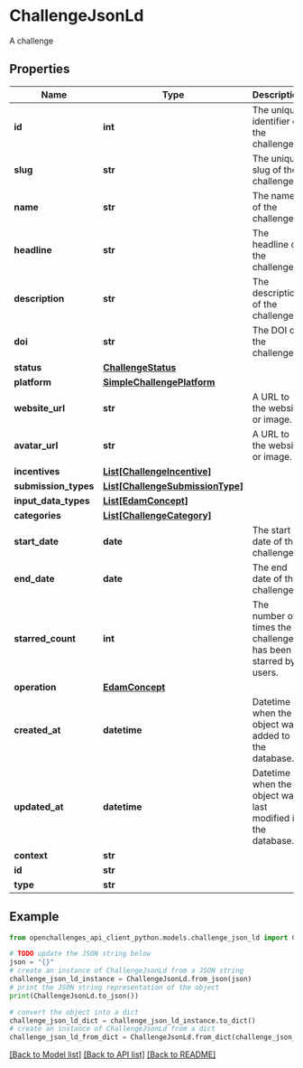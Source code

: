 # ChallengeJsonLd

A challenge

## Properties

Name | Type | Description | Notes
------------ | ------------- | ------------- | -------------
**id** | **int** | The unique identifier of the challenge. | 
**slug** | **str** | The unique slug of the challenge. | 
**name** | **str** | The name of the challenge. | 
**headline** | **str** | The headline of the challenge. | [optional] 
**description** | **str** | The description of the challenge. | 
**doi** | **str** | The DOI of the challenge. | [optional] 
**status** | [**ChallengeStatus**](ChallengeStatus.md) |  | 
**platform** | [**SimpleChallengePlatform**](SimpleChallengePlatform.md) |  | [optional] 
**website_url** | **str** | A URL to the website or image. | [optional] 
**avatar_url** | **str** | A URL to the website or image. | [optional] 
**incentives** | [**List[ChallengeIncentive]**](ChallengeIncentive.md) |  | 
**submission_types** | [**List[ChallengeSubmissionType]**](ChallengeSubmissionType.md) |  | 
**input_data_types** | [**List[EdamConcept]**](EdamConcept.md) |  | [optional] 
**categories** | [**List[ChallengeCategory]**](ChallengeCategory.md) |  | 
**start_date** | **date** | The start date of the challenge. | [optional] 
**end_date** | **date** | The end date of the challenge. | [optional] 
**starred_count** | **int** | The number of times the challenge has been starred by users. | [default to 0]
**operation** | [**EdamConcept**](EdamConcept.md) |  | [optional] 
**created_at** | **datetime** | Datetime when the object was added to the database. | 
**updated_at** | **datetime** | Datetime when the object was last modified in the database. | 
**context** | **str** |  | 
**id** | **str** |  | 
**type** | **str** |  | 

## Example

```python
from openchallenges_api_client_python.models.challenge_json_ld import ChallengeJsonLd

# TODO update the JSON string below
json = "{}"
# create an instance of ChallengeJsonLd from a JSON string
challenge_json_ld_instance = ChallengeJsonLd.from_json(json)
# print the JSON string representation of the object
print(ChallengeJsonLd.to_json())

# convert the object into a dict
challenge_json_ld_dict = challenge_json_ld_instance.to_dict()
# create an instance of ChallengeJsonLd from a dict
challenge_json_ld_from_dict = ChallengeJsonLd.from_dict(challenge_json_ld_dict)
```
[[Back to Model list]](../README.md#documentation-for-models) [[Back to API list]](../README.md#documentation-for-api-endpoints) [[Back to README]](../README.md)


